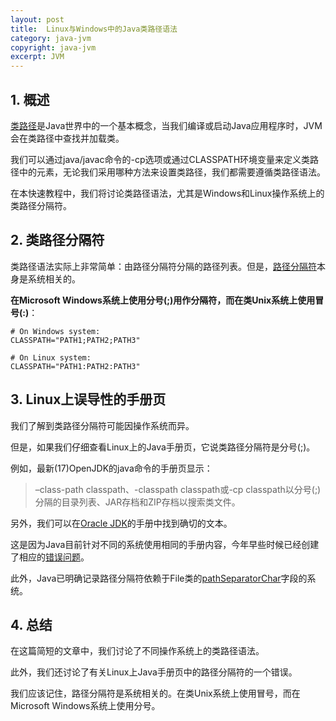 ```yaml
---
layout: post
title:  Linux与Windows中的Java类路径语法
category: java-jvm
copyright: java-jvm
excerpt: JVM
---
```


## 1. 概述

[类路径](https://en.wikipedia.org/wiki/Classpath)是Java世界中的一个基本概念，当我们编译或启动Java应用程序时，JVM会在类路径中查找并加载类。

我们可以通过java/javac命令的-cp选项或通过CLASSPATH环境变量来定义类路径中的元素，无论我们采用哪种方法来设置类路径，我们都需要遵循类路径语法。

在本快速教程中，我们将讨论类路径语法，尤其是Windows和Linux操作系统上的类路径分隔符。

## 2. 类路径分隔符

类路径语法实际上非常简单：由路径分隔符分隔的路径列表。但是，[路径分隔符](https://www.baeldung.com/java-file-vs-file-path-separator#path-separator)本身是系统相关的。

**在Microsoft Windows系统上使用分号(;)用作分隔符，而在类Unix系统上使用冒号(:)**：

```shell
# On Windows system:
CLASSPATH="PATH1;PATH2;PATH3"

# On Linux system:
CLASSPATH="PATH1:PATH2:PATH3"
```

## 3. Linux上误导性的手册页

我们了解到类路径分隔符可能因操作系统而异。

但是，如果我们仔细查看Linux上的Java手册页，它说类路径分隔符是分号(;)。

例如，最新(17)OpenJDK的java命令的手册页显示：

>   –class-path classpath、-classpath classpath或-cp classpath以分号(;)分隔的目录列表、JAR存档和ZIP存档以搜索类文件。

另外，我们可以在[Oracle JDK](https://docs.oracle.com/en/java/javase/17/docs/specs/man/java.html#standard-options-for-java)的手册中找到确切的文本。

这是因为Java目前针对不同的系统使用相同的手册内容，今年早些时候已经创建了相应的[错误问题](https://bugs.openjdk.java.net/browse/JDK-8262004)。

此外，Java已明确记录路径分隔符依赖于File类的[pathSeparatorChar](https://docs.oracle.com/en/java/javase/21/docs/api/java.base/java/io/File.html#pathSeparatorChar)字段的系统。

## 4. 总结

在这篇简短的文章中，我们讨论了不同操作系统上的类路径语法。

此外，我们还讨论了有关Linux上Java手册页中的路径分隔符的一个错误。

我们应该记住，路径分隔符是系统相关的。在类Unix系统上使用冒号，而在Microsoft Windows系统上使用分号。